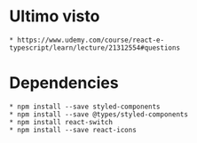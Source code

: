 # Ultimo visto
    * https://www.udemy.com/course/react-e-typescript/learn/lecture/21312554#questions
# Dependencies
    * npm install --save styled-components
    * npm install --save @types/styled-components
    * npm install react-switch
    * npm install --save react-icons